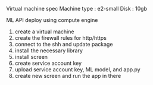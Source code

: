 Virtual machine spec
Machine type : e2-small
Disk : 10gb


ML API deploy using compute engine

1. create a virtual machine
2. create the firewall rules for http/https
3. connect to the shh and update package
4. install the necessary library
5. install screen
6. create service account key
7. upload service account key, ML model, and app.py
8. create new screen and run the app in there
